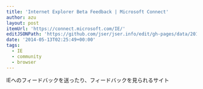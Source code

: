 ```yaml
---
title: 'Internet Explorer Beta Feedback | Microsoft Connect'
author: azu
layout: post
itemUrl: 'https://connect.microsoft.com/IE/'
editJSONPath: 'https://github.com/jser/jser.info/edit/gh-pages/data/2014/05/index.json'
date: '2014-05-13T02:25:49+00:00'
tags:
  - IE
  - community
  - browser
---
```

IEへのフィードバックを送ったり、フィードバックを見られるサイト
